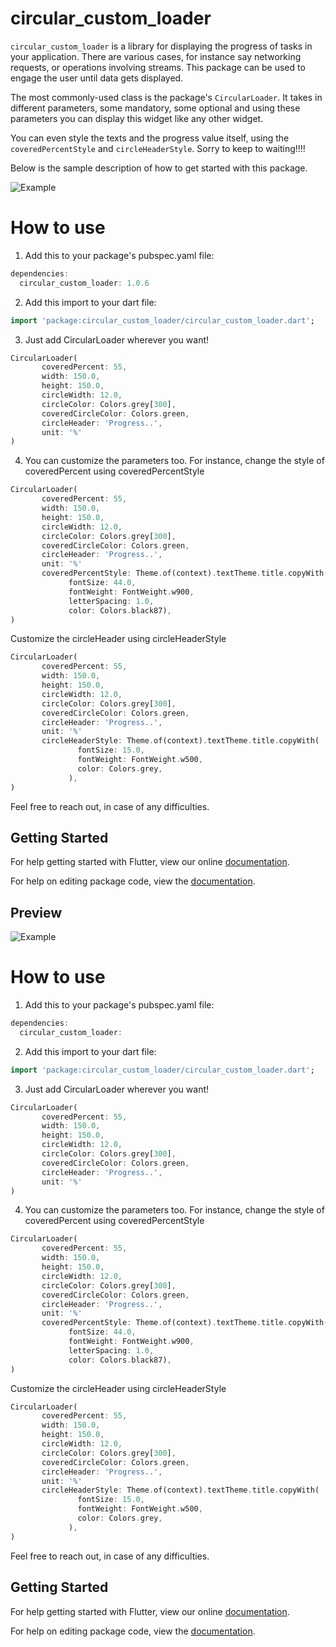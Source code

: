 # circular_custom_loader

`circular_custom_loader` is a library for displaying the progress of tasks in your application.
There are various cases, for instance say networking requests, or operations involving streams.
This package can be used to engage the user until data gets displayed.

The most commonly-used class is the package's `CircularLoader`. It takes in different parameters,
some mandatory, some optional and using these parameters you can display this widget
like any other widget.

You can even style the texts and the progress value itself, using the `coveredPercentStyle` and `circleHeaderStyle`.
Sorry to keep to waiting!!!!

Below is the sample description of how to get started with this package.


![Example](https://github.com/AseemWangoo/flutter_programs/blob/master/circular_progress_loader.png)

# How to use
 1. Add this to your package's pubspec.yaml file:

````dart
dependencies:
  circular_custom_loader: 1.0.6
  ````
  
 2. Add this import to your dart file:

````dart
import 'package:circular_custom_loader/circular_custom_loader.dart';
  ````

 3. Just add CircularLoader wherever you want!

 
 ````dart
 CircularLoader(
        coveredPercent: 55,
        width: 150.0,
        height: 150.0,
        circleWidth: 12.0,
        circleColor: Colors.grey[300],
        coveredCircleColor: Colors.green,
        circleHeader: 'Progress..',
        unit: '%'
)
  ````

4. You can customize the parameters too. For instance, change the style of coveredPercent using coveredPercentStyle

 ````dart
 CircularLoader(
        coveredPercent: 55,
        width: 150.0,
        height: 150.0,
        circleWidth: 12.0,
        circleColor: Colors.grey[300],
        coveredCircleColor: Colors.green,
        circleHeader: 'Progress..',
        unit: '%'
        coveredPercentStyle: Theme.of(context).textTheme.title.copyWith(
              fontSize: 44.0,
              fontWeight: FontWeight.w900,
              letterSpacing: 1.0,
              color: Colors.black87),
)
  ````

Customize the circleHeader using circleHeaderStyle

 ````dart
 CircularLoader(
        coveredPercent: 55,
        width: 150.0,
        height: 150.0,
        circleWidth: 12.0,
        circleColor: Colors.grey[300],
        coveredCircleColor: Colors.green,
        circleHeader: 'Progress..',
        unit: '%'
        circleHeaderStyle: Theme.of(context).textTheme.title.copyWith(
                fontSize: 15.0,
                fontWeight: FontWeight.w500,
                color: Colors.grey,
              ),
)
  ````  

Feel free to reach out, in case of any difficulties.  
 
## Getting Started

For help getting started with Flutter, view our online [documentation](https://flutter.io/).

For help on editing package code, view the [documentation](https://flutter.io/developing-packages/).

## Preview

![Example](https://github.com/AseemWangoo/flutter_programs/blob/master/circular_progress_loader.png)

# How to use
 1. Add this to your package's pubspec.yaml file:

````dart
dependencies:
  circular_custom_loader:
  ````
  
 2. Add this import to your dart file:

````dart
import 'package:circular_custom_loader/circular_custom_loader.dart';
  ````

 3. Just add CircularLoader wherever you want!

 
 ````dart
 CircularLoader(
        coveredPercent: 55,
        width: 150.0,
        height: 150.0,
        circleWidth: 12.0,
        circleColor: Colors.grey[300],
        coveredCircleColor: Colors.green,
        circleHeader: 'Progress..',
        unit: '%'
)
  ````

4. You can customize the parameters too. For instance, change the style of coveredPercent using coveredPercentStyle

 ````dart
 CircularLoader(
        coveredPercent: 55,
        width: 150.0,
        height: 150.0,
        circleWidth: 12.0,
        circleColor: Colors.grey[300],
        coveredCircleColor: Colors.green,
        circleHeader: 'Progress..',
        unit: '%'
        coveredPercentStyle: Theme.of(context).textTheme.title.copyWith(
              fontSize: 44.0,
              fontWeight: FontWeight.w900,
              letterSpacing: 1.0,
              color: Colors.black87),
)
  ````

Customize the circleHeader using circleHeaderStyle

 ````dart
 CircularLoader(
        coveredPercent: 55,
        width: 150.0,
        height: 150.0,
        circleWidth: 12.0,
        circleColor: Colors.grey[300],
        coveredCircleColor: Colors.green,
        circleHeader: 'Progress..',
        unit: '%'
        circleHeaderStyle: Theme.of(context).textTheme.title.copyWith(
                fontSize: 15.0,
                fontWeight: FontWeight.w500,
                color: Colors.grey,
              ),
)
  ````  

Feel free to reach out, in case of any difficulties.  
 
## Getting Started

For help getting started with Flutter, view our online [documentation](https://flutter.io/).

For help on editing package code, view the [documentation](https://flutter.io/developing-packages/).